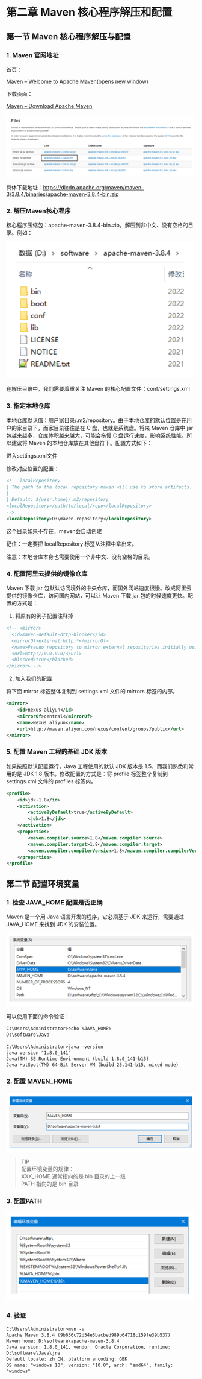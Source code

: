 # 第二章 Maven 核心程序解压和配置

## 第一节 Maven 核心程序解压与配置

### 1. Maven 官网地址

首页：

[Maven – Welcome to Apache Maven(opens new window)](https://maven.apache.org)

下载页面：

[Maven – Download Apache Maven](https://maven.apache.org/download.cgi)

![img_3.png](img_3.png)

具体下载地址：https://dlcdn.apache.org/maven/maven-3/3.8.4/binaries/apache-maven-3.8.4-bin.zip

### 2. 解压Maven核心程序

核心程序压缩包：apache-maven-3.8.4-bin.zip，解压到非中文、没有空格的目录。例如：

![img_4.png](img_4.png)

在解压目录中，我们需要着重关注 Maven 的核心配置文件：conf/settings.xml

### 3. 指定本地仓库

本地仓库默认值：用户家目录/.m2/repository。由于本地仓库的默认位置是在用户的家目录下，而家目录往往是在 C 盘，也就是系统盘。将来 Maven 仓库中 jar 包越来越多，仓库体积越来越大，可能会拖慢 C 盘运行速度，影响系统性能。所以建议将 Maven 的本地仓库放在其他盘符下。配置方式如下：

进入settings.xml文件

修改对应位置的配置：

```xml
<!-- localRepository
| The path to the local repository maven will use to store artifacts.
|
| Default: ${user.home}/.m2/repository
<localRepository>/path/to/local/repo</localRepository>
-->
<localRepository>D:\maven-repository</localRepository>
```

这个目录如果不存在，maven会自动创建

记住：一定要把 localRepository 标签从注释中拿出来。

注意：本地仓库本身也需要使用一个非中文、没有空格的目录。

### 4. 配置阿里云提供的镜像仓库

Maven 下载 jar 包默认访问境外的中央仓库，而国外网站速度很慢。改成阿里云提供的镜像仓库，访问国内网站，可以让 Maven 下载 jar 包的时候速度更快。配置的方式是：

1. 将原有的例子配置注释掉

```xml
<!-- <mirror>
  <id>maven-default-http-blocker</id>
  <mirrorOf>external:http:*</mirrorOf>
  <name>Pseudo repository to mirror external repositories initially using HTTP.</name>
  <url>http://0.0.0.0/</url>
  <blocked>true</blocked>
</mirror> -->
```

2. 加入我们的配置

将下面 mirror 标签整体复制到 settings.xml 文件的 mirrors 标签的内部。

```xml
<mirror>
    <id>nexus-aliyun</id>
    <mirrorOf>central</mirrorOf>
    <name>Nexus aliyun</name>
    <url>http://maven.aliyun.com/nexus/content/groups/public</url>
</mirror>
```

### 5. 配置 Maven 工程的基础 JDK 版本

如果按照默认配置运行，Java 工程使用的默认 JDK 版本是 1.5，而我们熟悉和常用的是 JDK 1.8 版本。修改配置的方式是：将 profile 标签整个复制到 settings.xml 文件的 profiles 标签内。

```xml
<profile>
    <id>jdk-1.8</id>
    <activation>
        <activeByDefault>true</activeByDefault>
        <jdk>1.8</jdk>
    </activation>
    <properties>
        <maven.compiler.source>1.8</maven.compiler.source>
        <maven.compiler.target>1.8</maven.compiler.target>
        <maven.compiler.compilerVersion>1.8</maven.compiler.compilerVersion>
    </properties>
</profile>
```

## 第二节 配置环境变量

### 1. 检查 JAVA_HOME 配置是否正确

Maven 是一个用 Java 语言开发的程序，它必须基于 JDK 来运行，需要通过 JAVA_HOME 来找到 JDK 的安装位置。

![img_5.png](img_5.png)

可以使用下面的命令验证：

```
C:\Users\Administrator>echo %JAVA_HOME%
D:\software\Java

C:\Users\Administrator>java -version
java version "1.8.0_141"
Java(TM) SE Runtime Environment (build 1.8.0_141-b15)
Java HotSpot(TM) 64-Bit Server VM (build 25.141-b15, mixed mode)
```

### 2. 配置 MAVEN_HOME

![img_6.png](img_6.png)

> TIP  
> 配置环境变量的规律：  
> XXX_HOME 通常指向的是 bin 目录的上一级  
> PATH 指向的是 bin 目录

### 3. 配置PATH

![img_7.png](img_7.png)

### 4. 验证

```
C:\Users\Administrator>mvn -v
Apache Maven 3.8.4 (9b656c72d54e5bacbed989b64718c159fe39b537)
Maven home: D:\software\apache-maven-3.8.4
Java version: 1.8.0_141, vendor: Oracle Corporation, runtime: D:\software\Java\jre
Default locale: zh_CN, platform encoding: GBK
OS name: "windows 10", version: "10.0", arch: "amd64", family: "windows"
```